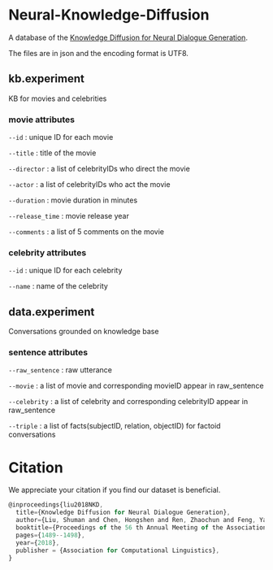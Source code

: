 # Neural-Knowledge-Diffusion

A database of the [Knowledge Diffusion for Neural Dialogue Generation](http://aclweb.org/anthology/P18-1138).

The files are in json and the encoding format is UTF8.

## kb.experiment

KB for movies and celebrities

### movie attributes

`--id` : unique ID for each movie

`--title` : title of the movie

`--director` : a list of celebrityIDs who direct the movie

`--actor` : a list of celebrityIDs who act the movie

`--duration` : movie duration in minutes

`--release_time` : movie release year

`--comments` : a list of 5 comments on the movie

### celebrity attributes

`--id` : unique ID for each celebrity

`--name` : name of the celebrity

## data.experiment

Conversations grounded on knowledge base

### sentence attributes

`--raw_sentence` : raw utterance

`--movie` : a list of movie and corresponding movieID appear in raw_sentence

`--celebrity` : a list of celebrity and corresponding celebrityID appear in raw_sentence

`--triple` : a list of facts(subjectID, relation, objectID) for factoid conversations

# Citation
We appreciate your citation if you find our dataset is beneficial.

```javascript
@inproceedings{liu2018NKD,
  title={Knowledge Diffusion for Neural Dialogue Generation},
  author={Liu, Shuman and Chen, Hongshen and Ren, Zhaochun and Feng, Yang and Liu, Qun and Yin, Dawei},
  booktitle={Proceedings of the 56 th Annual Meeting of the Association for Computational Linguistics(Volume 1: Long Papers)},
  pages={1489--1498},
  year={2018},
  publisher = {Association for Computational Linguistics},
}
```

